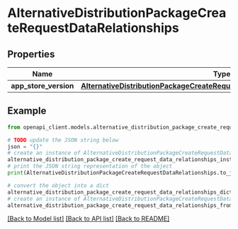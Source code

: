 # AlternativeDistributionPackageCreateRequestDataRelationships


## Properties

Name | Type | Description | Notes
------------ | ------------- | ------------- | -------------
**app_store_version** | [**AlternativeDistributionPackageCreateRequestDataRelationshipsAppStoreVersion**](AlternativeDistributionPackageCreateRequestDataRelationshipsAppStoreVersion.md) |  | 

## Example

```python
from openapi_client.models.alternative_distribution_package_create_request_data_relationships import AlternativeDistributionPackageCreateRequestDataRelationships

# TODO update the JSON string below
json = "{}"
# create an instance of AlternativeDistributionPackageCreateRequestDataRelationships from a JSON string
alternative_distribution_package_create_request_data_relationships_instance = AlternativeDistributionPackageCreateRequestDataRelationships.from_json(json)
# print the JSON string representation of the object
print(AlternativeDistributionPackageCreateRequestDataRelationships.to_json())

# convert the object into a dict
alternative_distribution_package_create_request_data_relationships_dict = alternative_distribution_package_create_request_data_relationships_instance.to_dict()
# create an instance of AlternativeDistributionPackageCreateRequestDataRelationships from a dict
alternative_distribution_package_create_request_data_relationships_from_dict = AlternativeDistributionPackageCreateRequestDataRelationships.from_dict(alternative_distribution_package_create_request_data_relationships_dict)
```
[[Back to Model list]](../README.md#documentation-for-models) [[Back to API list]](../README.md#documentation-for-api-endpoints) [[Back to README]](../README.md)


